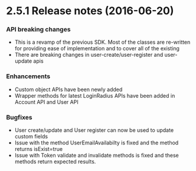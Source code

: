 2.5.1 Release notes (2016-06-20)
=============================================================

### API breaking changes

* This is a revamp of the previous SDK. Most of the classes are re-written for providing ease of implementation and to cover all of the existing 
* There are breaking changes in user-create/user-register and user-update apis


### Enhancements

* Custom object APIs have been newly added
* Wrapper methods for latest LoginRadius APIs have been added in Account API and User API


### Bugfixes
* User create/update and User register can now be used to update custom fields
* Issue with the method UserEmailAvailabilty is fixed and the method returns isExist=true
* Issue with Token validate and invalidate methods is fixed and these methods return expected results.
